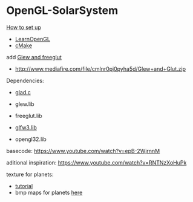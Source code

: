 # OpenGL-SolarSystem



[How to set up](https://www.youtube.com/watch?time_continue=37&v=k9LDF016_1A)

- [LearnOpenGL](https://learnopengl.com/Getting-started/Creating-a-window)
- [cMake](https://cmake.org/download/)



add [Glew and freeglut](https://www.youtube.com/watch?v=8p76pJsUP44)

- http://www.mediafire.com/file/cmlnr0pj0pyha5d/Glew+and+Glut.zip



Dependencies:

- [glad.c](https://glad.dav1d.de/)

- glew.lib
- freeglut.lib
- [glfw3.lib](http://www.glfw.org/download.html)
- opengl32.lib



basecode: https://www.youtube.com/watch?v=epB-2WjrnnM

aditional inspiration: https://www.youtube.com/watch?v=RNTNzXoHuPk



texture for planets:

* [tutorial](https://www.youtube.com/watch?v=n4k7ANAFsIQ)
* bmp maps for planets [here](http://planetpixelemporium.com/)